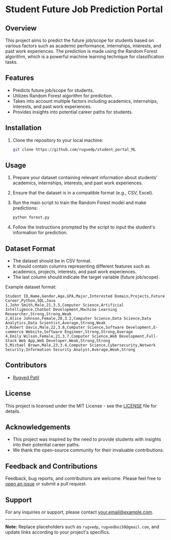 # Student Future Job Prediction Portal

## Overview
This project aims to predict the future job/scope for students based on various factors such as academic performance, internships, interests, and past work experiences. The prediction is made using the Random Forest algorithm, which is a powerful machine learning technique for classification tasks.

## Features
- Predicts future job/scope for students.
- Utilizes Random Forest algorithm for prediction.
- Takes into account multiple factors including academics, internships, interests, and past work experiences.
- Provides insights into potential career paths for students.

## Installation
1. Clone the repository to your local machine:

    ```bash
    git clone https://github.com/rugvedp/student_portal_ML
    ```

## Usage
1. Prepare your dataset containing relevant information about students' academics, internships, interests, and past work experiences.

2. Ensure that the dataset is in a compatible format (e.g., CSV, Excel).

3. Run the main script to train the Random Forest model and make predictions:

    ```bash
    python forest.py 
    ```

4. Follow the instructions prompted by the script to input the student's information for prediction.

## Dataset Format
- The dataset should be in CSV format.
- It should contain columns representing different features such as academics, projects, interests, and past work experiences.
- The last column should indicate the target variable (future job/scope).

Example dataset format:
```
Student ID,Name,Gender,Age,GPA,Major,Interested Domain,Projects,Future Career,Python,SQL,Java
1,John Smith,Male,21,3.5,Computer Science,Artificial Intelligence,Chatbot Development,Machine Learning Researcher,Strong,Strong,Weak
2,Alice Johnson,Female,20,3.2,Computer Science,Data Science,Data Analytics,Data Scientist,Average,Strong,Weak
3,Robert Davis,Male,22,3.8,Computer Science,Software Development,E-commerce Website,Software Engineer,Strong,Strong,Average
4,Emily Wilson,Female,21,3.7,Computer Science,Web Development,Full-Stack Web App,Web Developer,Weak,Strong,Strong
5,Michael Brown,Male,23,3.4,Computer Science,Cybersecurity,Network Security,Information Security Analyst,Average,Weak,Strong
```

## Contributors
- [Rugved Patil](https://github.com/rugvedp)

## License
This project is licensed under the MIT License - see the [LICENSE](LICENSE) file for details.

## Acknowledgements
- This project was inspired by the need to provide students with insights into their potential career paths.
- We thank the open-source community for their invaluable contributions.
  
## Feedback and Contributions
Feedback, bug reports, and contributions are welcome. Please feel free to [open an issue](https://github.com/rugvedp/student_portal_ML/issues) or submit a pull request.

## Support
For any inquiries or support, please contact [your.email@example.com](mailto:rugvedboi50@gmail.com).

---

**Note:** Replace placeholders such as `rugvedp`, `rugvedboi50@gmail.com`, and update links according to your project's specifics.
